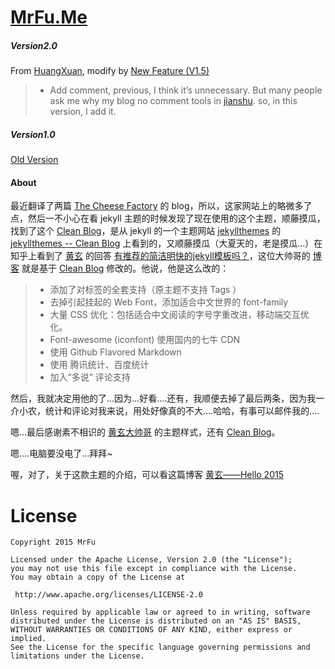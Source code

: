 [MrFu.Me](http://mrfu.me/)
=====================

##### Version2.0

From [HuangXuan](http://huangxuan.me/), modify by [New Feature (V1.5)](https://github.com/Huxpro/huxpro.github.io#new-feature-v15)

>* Add comment, previous, I think it’s unnecessary. But many people ask me why my blog no comment tools in [jianshu](http://www.jianshu.com/users/c1b9d1faa7b5/latest_articles). so, in this version, I add it.


##### Version1.0

[Old Version](https://github.com/MrFuFuFu/mrfufufu.github.io/tree/master/version)

#### About

最近翻译了两篇 [The Cheese Factory](http://inthecheesefactory.com/blog) 的 blog，所以，这家网站上的略微多了点，然后一不小心在看 jekyll 主题的时候发现了现在使用的这个主题，顺藤摸瓜，找到了这个 [Clean Blog](https://github.com/IronSummitMedia/startbootstrap-clean-blog-jekyll)，是从 jekyll 的一个主题网站 [jekyllthemes](http://jekyllthemes.org/) 的 [jekyllthemes -- Clean Blog](http://jekyllthemes.org/themes/clean-blog/) 上看到的，又顺藤摸瓜（大夏天的，老是摸瓜...）在知乎上看到了 [黄玄](http://www.zhihu.com/people/huxpro) 的回答 [有推荐的简洁明快的jekyll模板吗？](http://www.zhihu.com/question/20223939/answer/50966881)，这位大帅哥的 [博客](http://huangxuan.me/) 就是基于 [Clean Blog](https://github.com/IronSummitMedia/startbootstrap-clean-blog-jekyll) 修改的。他说，他是这么改的：

>* 添加了对标签的全套支持（原主题不支持 Tags ）
>* 去掉引起挂起的 Web Font，添加适合中文世界的 font-family
>* 大量 CSS 优化：包括适合中文阅读的字号字重改进，移动端交互优化。
>* Font-awesome (iconfont) 使用国内的七牛 CDN
>* 使用 Github Flavored Markdown
>* 使用 腾讯统计、百度统计
>* 加入“多说” 评论支持

然后，我就决定用他的了...因为...好看....还有，我顺便去掉了最后两条，因为我一介小农，统计和评论对我来说，用处好像真的不大....哈哈，有事可以邮件我的....

嗯...最后感谢素不相识的 [黄玄大帅哥](http://www.zhihu.com/people/huxpro) 的主题样式，还有 [Clean Blog](https://github.com/IronSummitMedia/startbootstrap-clean-blog-jekyll)。

嗯....电脑要没电了...拜拜~

喔，对了，关于这款主题的介绍，可以看这篇博客 [黄玄——Hello 2015](http://huangxuan.me/2015/01/29/hello-2015/)



License
============

    Copyright 2015 MrFu

	Licensed under the Apache License, Version 2.0 (the "License");
	you may not use this file except in compliance with the License.
	You may obtain a copy of the License at

     http://www.apache.org/licenses/LICENSE-2.0

	Unless required by applicable law or agreed to in writing, software
	distributed under the License is distributed on an "AS IS" BASIS,
	WITHOUT WARRANTIES OR CONDITIONS OF ANY KIND, either express or implied.
	See the License for the specific language governing permissions and
	limitations under the License.